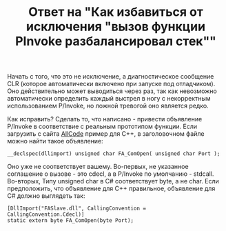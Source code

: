 ﻿---
title: "Ответ на \"Как избавиться от исключения &quot;вызов функции PInvoke разбалансировал стек&quot;\""
se.owner.user_id: 240512
se.owner.display_name: "MSDN.WhiteKnight"
se.owner.link: "https://ru.stackoverflow.com/users/240512/msdn-whiteknight"
se.answer_id: 986381
se.question_id: 986272
se.post_type: answer
se.score: 5
se.is_accepted: False
---
<p>Начать с того, что это не исключение, а диагностическое сообщение CLR (которое автоматически включено при запуске под отладчиком). Оно действительно может выводиться через раз, так как невозможно автоматически определить каждый выстрел в ногу с некорректным использованием P/Invoke, но ложной тревогой оно является редко.</p>

<p>Как исправить? Сделать то, что написано - привести объявление P/Invoke в соответствие с реальным прототипом функции. Если загрузить с сайта <a href="https://www.matrixtsl.com/allcode/resources/" rel="noreferrer">AllCode</a> пример для С++, в заголовочном файле можно найти такое объявление:</p>

<pre><code>__declspec(dllimport) unsigned char FA_ComOpen( unsigned char Port );
</code></pre>

<p>Оно уже не соответствует вашему. Во-первых, не указанное соглашение о вызове - это cdecl, а в P/Invoke по умолчанию - stdcall. Во-вторых, Типу unsigned char в C# соответствует byte, а не char. Если предположить, что объявление для С++ правильное, объявление для C# должно выглядеть так:</p>

<pre><code>[DllImport("FASlave.dll", CallingConvention = CallingConvention.Cdecl)]
static extern byte FA_ComOpen(byte Port); 
</code></pre>
